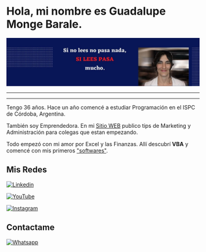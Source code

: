 # Hola, mi nombre es Guadalupe Monge Barale. 

![Si lees pasa](/p.jpg)
***
***
Tengo 36 años. Hace un año comencé a estudiar Programación en el ISPC de Córdoba, Argentina.

También soy Emprendedora. En mi [Sitio WEB](https://paranegociode.com.ar/blog) publico tips de Marketing y Administración para colegas que estan empezando. 

Todo empezó con mi amor por Excel y las Finanzas. Allí descubrí **VBA** y comencé con mis primeros ["softwares"](https://paranegociode.com.ar/softwares).


## Mis Redes

[![Linkedin](https://img.shields.io/badge/Linkedin-0e76a8?style=for-the-badge&logo=linkedin&logoColor=white&labelColor=101010)](www.linkedin.com/in/guadalupe-monge-barale)

[![YouTube](https://img.shields.io/badge/YouTube-FF0000?style=for-the-badge&logo=youtube&logoColor=white&labelColor=101010)](https://www.youtube.com/channel/UC9mW6BOXoLPrqxXAcwqPkUg)

[![Instagram](https://img.shields.io/badge/Instagram-E4405F?style=for-the-badge&logo=instagram&logoColor=white&labelColor=101010)](https://www.instagram.com/guaditaemprende)

## Contactame
[![Whatsapp](https://img.shields.io/badge/Whatsapp-00bb2d?style=for-the-badge&logo=whatsapp&logoColor=white&labelColor=101010)](https://wa.me/message/IYDH5V7JCWA6B1)
